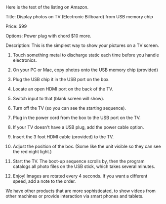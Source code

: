 Here is the text of the listing on Amazon.

Title: Display photos on TV (Electronic Billboard) from USB memory chip

Price: $99

Options: Power plug with chord $10 more. 

Description: 
This is the simplest way to show your pictures on a TV screen.

1. Touch something metal to discharge static each time before you handle electronics.
2. On your PC or Mac, copy photos onto the USB memory chip (provided)
3. Plug the USB chip it in the USB port on the box.
3. Locate an open HDMI port on the back of the TV.
4. Switch input to that (blank screen will show).
5. Turn off the TV (so you can see the starting sequence).

6. Plug in the power cord from the box to the USB port on the TV.
7. If your TV doesn't have a USB plug, add the power cable option.
8. Insert the 3 foot HDMI cable (provided) to the TV.
9. Adjust the position of the box. (Some like the unit visible so they can see the red night light.)

0. Start the TV. The boot-up sequence scrolls by, then the program catalogs all photo files on the USB stick, which takes several minutes.
10. Enjoy! Images are rotated every 4 seconds. If you want a different speed, add a note to the order.

We have other products that are more sophisticated, to show videos from other machines
or provide interaction via smart phones and tablets.

